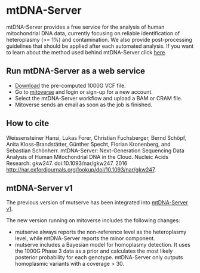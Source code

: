 # mtDNA-Server

mtDNA-Server provides a free service for the analysis of human mitochondrial DNA data, currently focusing on reliable identification of heteroplasmy (>= 1%) and contamination. We also provide post-processing guidelines that should be applied after each automated analysis. If you want to learn about the method used behind mtDNA-Server click [here](../mutserve/mutserve.md).

       
## Run mtDNA-Server as a web service

- [Download](https://github.com/genepi/haplocheck/raw/master/test-data/contamination/1000G/all/1000g-nobaq.vcf.gz) the pre-computed 1000G VCF file.  
- Go to [mitoverse](https://mitoverse.i-med.ac.at) and login or sign-up for a new account.
- Select the mtDNA-Server workflow and upload a BAM or CRAM file.
- Mitoverse sends an email as soon as the job is finished. 


## How to cite

Weissensteiner Hansi, Lukas Forer, Christian Fuchsberger, Bernd Schöpf, Anita Kloss-Brandstätter, Günther Specht, Florian Kronenberg, and Sebastian Schönherr.
mtDNA-Server: Next-Generation Sequencing Data Analysis of Human Mitochondrial DNA in the Cloud. Nucleic Acids Research: gkw247. doi:10.1093/nar/gkw247. 2016
http://nar.oxfordjournals.org/lookup/doi/10.1093/nar/gkw247.

## mtDNA-Server v1

The previous version of mutserve has been integrated into [mtDNA-Server v1](https://mtdna-server.uibk.ac.at).

The new version running on mitoverse includes the following changes: 
* mutserve always reports the non-reference level as the heteroplasmy level, while mtDNA-Server reports the minor component.
* mutserve includes a Bayesian model for homoplasmy detection. It uses the 1000G Phase 3 data as a prior and calculates the most likely posterior probability for each genotype. mtDNA-Server only outputs homoplasmic variants with a coverage > 30.